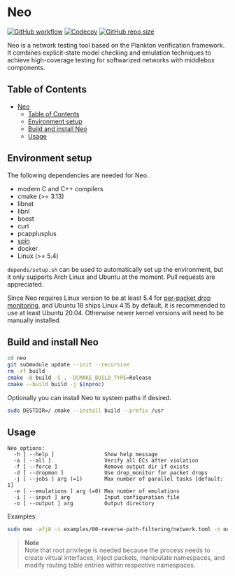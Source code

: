 Neo
===

[![GitHub workflow](https://github.com/netarch/neo/workflows/test/badge.svg)](https://github.com/netarch/neo/actions)
[![Codecov](https://img.shields.io/codecov/c/github/netarch/neo.svg)](https://app.codecov.io/gh/netarch/neo)
[![GitHub repo size](https://img.shields.io/github/repo-size/netarch/neo.svg)](https://github.com/netarch/neo)

Neo is a network testing tool based on the Plankton verification framework. It
combines explicit-state model checking and emulation techniques to achieve
high-coverage testing for softwarized networks with middlebox components.

## Table of Contents

- [Neo](#neo)
  - [Table of Contents](#table-of-contents)
  - [Environment setup](#environment-setup)
  - [Build and install Neo](#build-and-install-neo)
  - [Usage](#usage)


## Environment setup

The following dependencies are needed for Neo.

- modern C and C++ compilers
- cmake (>= 3.13)
- libnet
- libnl
- boost
- curl
- pcapplusplus
- [spin](https://github.com/nimble-code/Spin)
- docker
- Linux (>= 5.4)

`depends/setup.sh` can be used to automatically set up the environment, but it
only supports Arch Linux and Ubuntu at the moment. Pull requests are
appreciated.

Since Neo requires Linux version to be at least 5.4 for [per-packet drop
monitoring](https://github.com/torvalds/linux/commit/ca30707dee2bc8bc81cfd8b4277fe90f7ca6df1f),
and Ubuntu 18 ships Linux 4.15 by default, it is recommended to use at least
Ubuntu 20.04. Otherwise newer kernel versions will need to be manually
installed.

## Build and install Neo

```sh
cd neo
git submodule update --init --recursive
rm -rf build
cmake -B build -S . -DCMAKE_BUILD_TYPE=Release
cmake --build build -j $(nproc)
```

Optionally you can install Neo to system paths if desired.

```sh
sudo DESTDIR=/ cmake --install build --prefix /usr
```

## Usage

```
Neo options:
  -h [ --help ]                Show help message
  -a [ --all ]                 Verify all ECs after violation
  -f [ --force ]               Remove output dir if exists
  -d [ --dropmon ]             Use drop_monitor for packet drops
  -j [ --jobs ] arg (=1)       Max number of parallel tasks [default: 1]
  -e [ --emulations ] arg (=0) Max number of emulations
  -i [ --input ] arg           Input configuration file
  -o [ --output ] arg          Output directory
```

Examples:

```sh
sudo neo -afj8 -i examples/00-reverse-path-filtering/network.toml -o output
```

> **Note** <br/>
> Note that root privilege is needed because the process needs to create virtual
> interfaces, inject packets, manipulate namespaces, and modify routing table
> entries within respective namespaces.
